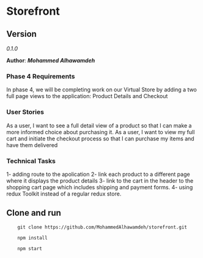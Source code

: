 # Storefront

## Version 
*0.1.0*

**Author**: ***Mohammed Alhawamdeh***


### Phase 4 Requirements
In phase 4, we will be completing work on our Virtual Store by adding a two full page views to the application: Product Details and Checkout

### User Stories

As a user, I want to see a full detail view of a product so that I can make a more informed choice about purchasing it.
As a user, I want to view my full cart and initiate the checkout process so that I can purchase my items and have them delivered


### Technical Tasks

1- adding route to the apolication
2- link each product to a different page where it displays the product details
3- link to the cart in the header to the shopping cart page which includes shipping and payment forms.
4- using redux Toolkit instead of a regular redux store.

## Clone and run
```
    git clone https://github.com/MohammedAlhawamdeh/storefront.git
    
    npm install

    npm start
    